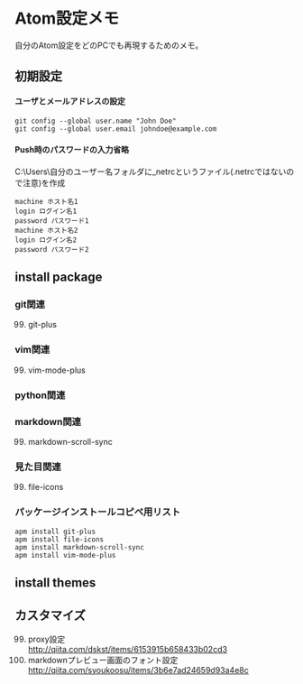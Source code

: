 # Atom設定メモ
自分のAtom設定をどのPCでも再現するためのメモ。
## 初期設定
#### ユーザとメールアドレスの設定
```
git config --global user.name "John Doe"
git config --global user.email johndoe@example.com
```
#### Push時のパスワードの入力省略
C:\Users\自分のユーザー名フォルダに_netrcというファイル(.netrcではないので注意)を作成
```
machine ホスト名1
login ログイン名1
password パスワード1
machine ホスト名2
login ログイン名2
password パスワード2
```

## install package
### git関連
99. git-plus

### vim関連
99. vim-mode-plus

### python関連

### markdown関連
99. markdown-scroll-sync

### 見た目関連
99. file-icons

### パッケージインストールコピペ用リスト
```
apm install git-plus
apm install file-icons
apm install markdown-scroll-sync
apm install vim-mode-plus
```
## install themes

## カスタマイズ
99. proxy設定  
http://qiita.com/dskst/items/6153915b658433b02cd3
99. markdownプレビュー画面のフォント設定  
http://qiita.com/syoukoosu/items/3b6e7ad24659d93a4e8c
